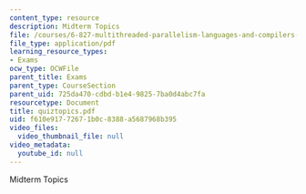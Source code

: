 ```yaml
---
content_type: resource
description: Midterm Topics
file: /courses/6-827-multithreaded-parallelism-languages-and-compilers-fall-2002/f610e91772671b0c8388a5687968b395_quiztopics.pdf
file_type: application/pdf
learning_resource_types:
- Exams
ocw_type: OCWFile
parent_title: Exams
parent_type: CourseSection
parent_uid: 725da470-cdbd-b1e4-9825-7ba0d4abc7fa
resourcetype: Document
title: quiztopics.pdf
uid: f610e917-7267-1b0c-8388-a5687968b395
video_files:
  video_thumbnail_file: null
video_metadata:
  youtube_id: null
---
```

Midterm Topics


